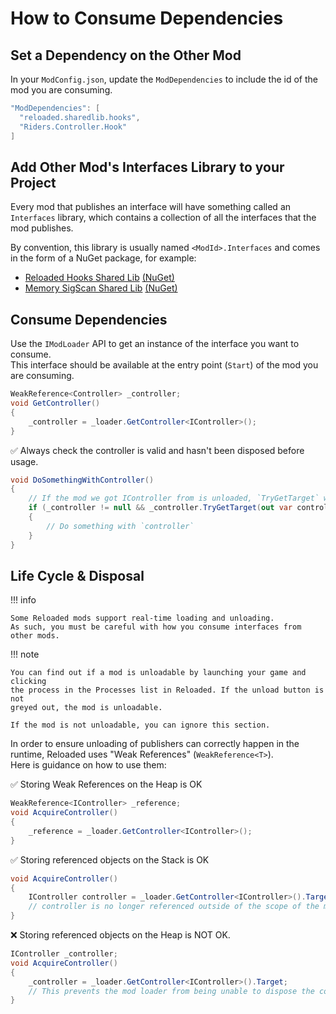 # How to Consume Dependencies

## Set a Dependency on the Other Mod

In your `ModConfig.json`, update the `ModDependencies` to include the id of the mod you are consuming.  

```csharp
"ModDependencies": [
  "reloaded.sharedlib.hooks",
  "Riders.Controller.Hook"
]
```

## Add Other Mod's Interfaces Library to your Project

Every mod that publishes an interface will have something called an `Interfaces` library, which contains a collection of all the interfaces that the mod publishes.  

By convention, this library is usually named `<ModId>.Interfaces` and comes in the form of a NuGet package, for example:  
- [Reloaded Hooks Shared Lib](https://github.com/Sewer56/Reloaded.SharedLib.Hooks.ReloadedII) [(NuGet)](https://www.nuget.org/packages/Reloaded.SharedLib.Hooks)  
- [Memory SigScan Shared Lib](https://github.com/Reloaded-Project/Reloaded.Memory.SigScan)  [(NuGet)](https://www.nuget.org/packages/Reloaded.Memory.SigScan.ReloadedII.Interfaces)  

## Consume Dependencies

Use the `IModLoader` API to get an instance of the interface you want to consume.  
This interface should be available at the entry point (`Start`) of the mod you are consuming.

```csharp
WeakReference<Controller> _controller;
void GetController() 
{
    _controller = _loader.GetController<IController>();
}
```

✅ Always check the controller is valid and hasn't been disposed before usage.  
```csharp
void DoSomethingWithController() 
{
    // If the mod we got IController from is unloaded, `TryGetTarget` will fail.
	if (_controller != null && _controller.TryGetTarget(out var controller))
    {
        // Do something with `controller`
    }
}
```

## Life Cycle & Disposal

!!! info

    Some Reloaded mods support real-time loading and unloading.  
    As such, you must be careful with how you consume interfaces from other mods.  
    
!!! note

    You can find out if a mod is unloadable by launching your game and clicking
    the process in the Processes list in Reloaded. If the unload button is not 
    greyed out, the mod is unloadable.  

    If the mod is not unloadable, you can ignore this section.  

In order to ensure unloading of publishers can correctly happen in the runtime, Reloaded uses "Weak References" (`WeakReference<T>`).  
Here is guidance on how to use them:  

✅ Storing Weak References on the Heap is OK
```csharp
WeakReference<IController> _reference;
void AcquireController() 
{
	_reference = _loader.GetController<IController>();
}
```

✅ Storing referenced objects on the Stack is OK
```csharp
void AcquireController() 
{
	IController controller = _loader.GetController<IController>().Target;   
    // controller is no longer referenced outside of the scope of the method.
}
```

❌ Storing referenced objects on the Heap is NOT OK.
```csharp
IController _controller;
void AcquireController() 
{
	_controller = _loader.GetController<IController>().Target;
    // This prevents the mod loader from being unable to dispose the controller.
}
```